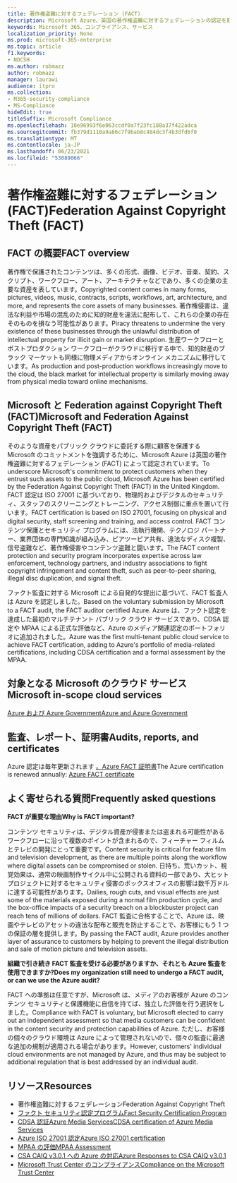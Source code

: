 ```yaml
---
title: 著作権盗難に対するフェデレーション (FACT)
description: Microsoft Azure、英国の著作権盗難に対するフェデレーションの認定を取得しました。
keywords: Microsoft 365、コンプライアンス、サービス
localization_priority: None
ms.prod: microsoft-365-enterprise
ms.topic: article
f1.keywords:
- NOCSH
ms.author: robmazz
author: robmazz
manager: laurawi
audience: itpro
ms.collection:
- M365-security-compliance
- MS-Compliance
hideEdit: true
titleSuffix: Microsoft Compliance
ms.openlocfilehash: 10e96993f6e063ccdf0a7f23fc188a37f422adca
ms.sourcegitcommit: fb379d1110a9a86c7f9bab8c484dc3f4b3dfd6f0
ms.translationtype: MT
ms.contentlocale: ja-JP
ms.lasthandoff: 06/23/2021
ms.locfileid: "53089066"
---
```

# <a name="federation-against-copyright-theft-fact"></a><span data-ttu-id="4e78e-104">著作権盗難に対するフェデレーション (FACT)</span><span class="sxs-lookup"><span data-stu-id="4e78e-104">Federation Against Copyright Theft (FACT)</span></span>

## <a name="fact-overview"></a><span data-ttu-id="4e78e-105">FACT の概要</span><span class="sxs-lookup"><span data-stu-id="4e78e-105">FACT overview</span></span>

<span data-ttu-id="4e78e-106">著作権で保護されたコンテンツは、多くの形式、画像、ビデオ、音楽、契約、スクリプト、ワークフロー、アート、アーキテクチャなどであり、多くの企業の主要な資産を表しています。</span><span class="sxs-lookup"><span data-stu-id="4e78e-106">Copyrighted content comes in many forms, pictures, videos, music, contracts, scripts, workflows, art, architecture, and more, and represents the core assets of many businesses.</span></span> <span data-ttu-id="4e78e-107">著作権侵害は、違法な利益や市場の混乱のために知的財産を違法に配布して、これらの企業の存在そのものを損なう可能性があります。</span><span class="sxs-lookup"><span data-stu-id="4e78e-107">Piracy threatens to undermine the very existence of these businesses through the unlawful distribution of intellectual property for illicit gain or market disruption.</span></span> <span data-ttu-id="4e78e-108">生産ワークフローとポストプロダクション ワークフローがクラウドに移行する中で、知的財産のブラック マーケットも同様に物理メディアからオンライン メカニズムに移行しています。</span><span class="sxs-lookup"><span data-stu-id="4e78e-108">As production and post-production workflows increasingly move to the cloud, the black market for intellectual property is similarly moving away from physical media toward online mechanisms.</span></span>

## <a name="microsoft-and-federation-against-copyright-theft-fact"></a><span data-ttu-id="4e78e-109">Microsoft と Federation against Copyright Theft (FACT)</span><span class="sxs-lookup"><span data-stu-id="4e78e-109">Microsoft and Federation Against Copyright Theft (FACT)</span></span>

<span data-ttu-id="4e78e-110">そのような資産をパブリック クラウドに委託する際に顧客を保護する Microsoft のコミットメントを強調するために、Microsoft Azure は英国の著作権盗難に対するフェデレーション (FACT) によって認定されています。</span><span class="sxs-lookup"><span data-stu-id="4e78e-110">To underscore Microsoft's commitment to protect customers when they entrust such assets to the public cloud, Microsoft Azure has been certified by the Federation Against Copyright Theft (FACT) in the United Kingdom.</span></span> <span data-ttu-id="4e78e-111">FACT 認定は ISO 27001 に基づいており、物理的およびデジタルのセキュリティ、スタッフのスクリーニングとトレーニング、アクセス制御に重点を置いて行います。</span><span class="sxs-lookup"><span data-stu-id="4e78e-111">FACT certification is based on ISO 27001, focusing on physical and digital security, staff screening and training, and access control.</span></span> <span data-ttu-id="4e78e-112">FACT コンテンツ保護とセキュリティ プログラムには、法執行機関、テクノロジ パートナー、業界団体の専門知識が組み込み、ピアツーピア共有、違法なディスク複製、信号盗難など、著作権侵害やコンテンツ盗難と闘います。</span><span class="sxs-lookup"><span data-stu-id="4e78e-112">The FACT content protection and security program incorporates expertise across law enforcement, technology partners, and industry associations to fight copyright infringement and content theft, such as peer-to-peer sharing, illegal disc duplication, and signal theft.</span></span>

<span data-ttu-id="4e78e-113">ファクト監査に対する Microsoft による自発的な提出に基づいて、FACT 監査人は Azure を認定しました。</span><span class="sxs-lookup"><span data-stu-id="4e78e-113">Based on the voluntary submission by Microsoft to a FACT audit, the FACT auditor certified Azure.</span></span> <span data-ttu-id="4e78e-114">Azure は、ファクト認定を達成した最初のマルチテナント パブリック クラウド サービスであり、CDSA 認定や MPAA による正式な評価など、Azure のメディア関連認定のポートフォリオに追加されました。</span><span class="sxs-lookup"><span data-stu-id="4e78e-114">Azure was the first multi-tenant public cloud service to achieve FACT certification, adding to Azure's portfolio of media-related certifications, including CDSA certification and a formal assessment by the MPAA.</span></span>

## <a name="microsoft-in-scope-cloud-services"></a><span data-ttu-id="4e78e-115">対象となる Microsoft のクラウド サービス</span><span class="sxs-lookup"><span data-stu-id="4e78e-115">Microsoft in-scope cloud services</span></span>

[<span data-ttu-id="4e78e-116">Azure および Azure Government</span><span class="sxs-lookup"><span data-stu-id="4e78e-116">Azure and Azure Government</span></span>](https://aka.ms/AzureCompliance)

## <a name="audits-reports-and-certificates"></a><span data-ttu-id="4e78e-117">監査、レポート、証明書</span><span class="sxs-lookup"><span data-stu-id="4e78e-117">Audits, reports, and certificates</span></span>

<span data-ttu-id="4e78e-118">Azure 認定は毎年更新されます [。Azure FACT 証明書](https://aka.ms/azurefactcert)</span><span class="sxs-lookup"><span data-stu-id="4e78e-118">The Azure certification is renewed annually: [Azure FACT certificate](https://aka.ms/azurefactcert)</span></span>

## <a name="frequently-asked-questions"></a><span data-ttu-id="4e78e-119">よく寄せられる質問</span><span class="sxs-lookup"><span data-stu-id="4e78e-119">Frequently asked questions</span></span>

<span data-ttu-id="4e78e-120">**FACT が重要な理由**</span><span class="sxs-lookup"><span data-stu-id="4e78e-120">**Why is FACT important?**</span></span>

<span data-ttu-id="4e78e-121">コンテンツ セキュリティは、デジタル資産が侵害または盗まれる可能性があるワークフローに沿って複数のポイントが含まれるので、フィーチャー フィルムとテレビの開発にとって重要です。</span><span class="sxs-lookup"><span data-stu-id="4e78e-121">Content security is critical for feature film and television development, as there are multiple points along the workflow where digital assets can be compromised or stolen.</span></span> <span data-ttu-id="4e78e-122">日持ち、荒いカット、視覚効果は、通常の映画制作サイクル中に公開される資料の一部であり、大ヒットプロジェクトに対するセキュリティ侵害のボックスオフィスの影響は数千万ドルに達する可能性があります。</span><span class="sxs-lookup"><span data-stu-id="4e78e-122">Dailies, rough cuts, and visual effects are just some of the materials exposed during a normal film production cycle, and the box-office impacts of a security breach on a blockbuster project can reach tens of millions of dollars.</span></span> <span data-ttu-id="4e78e-123">FACT 監査に合格することで、Azure は、映画やテレビのアセットの違法な配布と販売を防止することで、お客様にもう 1 つの保証の層を提供します。</span><span class="sxs-lookup"><span data-stu-id="4e78e-123">By passing the FACT audit, Azure provides another layer of assurance to customers by helping to prevent the illegal distribution and sale of motion picture and television assets.</span></span>

<span data-ttu-id="4e78e-124">**組織で引き続き FACT 監査を受ける必要がありますか、それとも Azure 監査を使用できますか?**</span><span class="sxs-lookup"><span data-stu-id="4e78e-124">**Does my organization still need to undergo a FACT audit, or can we use the Azure audit?**</span></span>

<span data-ttu-id="4e78e-125">FACT への準拠は任意ですが、Microsoft は、メディアのお客様が Azure のコンテンツ セキュリティと保護機能に自信を持てば、独立した評価を行う選択をしました。</span><span class="sxs-lookup"><span data-stu-id="4e78e-125">Compliance with FACT is voluntary, but Microsoft elected to carry out an independent assessment so that media customers can be confident in the content security and protection capabilities of Azure.</span></span> <span data-ttu-id="4e78e-126">ただし、お客様の個々のクラウド環境は Azure によって管理されないので、個々の監査に最適な追加の規制が適用される場合があります。</span><span class="sxs-lookup"><span data-stu-id="4e78e-126">However, customers' individual cloud environments are not managed by Azure, and thus may be subject to additional regulation that is best addressed by an individual audit.</span></span>

## <a name="resources"></a><span data-ttu-id="4e78e-127">リソース</span><span class="sxs-lookup"><span data-stu-id="4e78e-127">Resources</span></span>

- <span data-ttu-id="4e78e-128">著作権盗難に対するフェデレーション</span><span class="sxs-lookup"><span data-stu-id="4e78e-128">Federation Against Copyright Theft</span></span>
- [<span data-ttu-id="4e78e-129">ファクト セキュリティ認定プログラム</span><span class="sxs-lookup"><span data-stu-id="4e78e-129">Fact Security Certification Program</span></span>](https://go.microsoft.com/fwlink/?linkid=2099508)
- [<span data-ttu-id="4e78e-130">CDSA 認証Azure Media Services</span><span class="sxs-lookup"><span data-stu-id="4e78e-130">CDSA certification of Azure Media Services</span></span>](https://aka.ms/cdsa-cert)
- [<span data-ttu-id="4e78e-131">Azure ISO 27001 認定</span><span class="sxs-lookup"><span data-stu-id="4e78e-131">Azure ISO 27001 certification</span></span>](https://aka.ms/Azure-BSI-Cert)
- [<span data-ttu-id="4e78e-132">MPAA の評価</span><span class="sxs-lookup"><span data-stu-id="4e78e-132">MPAA Assessment</span></span>](offering-mpaa.md)
- [<span data-ttu-id="4e78e-133">CSA CAIQ v3.0.1 への Azure の対応</span><span class="sxs-lookup"><span data-stu-id="4e78e-133">Azure Responses to CSA CAIQ v3.0.1</span></span>](https://aka.ms/csacaiqresponses)
- [<span data-ttu-id="4e78e-134">Microsoft Trust Center のコンプライアンス</span><span class="sxs-lookup"><span data-stu-id="4e78e-134">Compliance on the Microsoft Trust Center</span></span>](https://www.microsoft.com/trust-center/compliance/compliance-overview)
